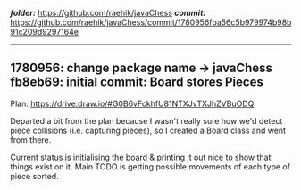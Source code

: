 ***folder:*** https://github.com/raehik/javaChess
***commit:*** https://github.com/raehik/javaChess/commit/1780956fba56c5b979974b98b91c209d9297164e

----------------------
1780956: change package name -> javaChess
fb8eb69: initial commit: Board stores Pieces
----------------------

Plan: https://drive.draw.io/#G0B6vFckhfU81NTXJvTXJhZVBuODQ

Departed a bit from the plan because I wasn't really sure how we'd detect
piece collisions (i.e. capturing pieces), so I created a Board class and went
from there.

Current status is initialising the board & printing it out nice to show that
things exist on it. Main TODO is getting possible movements of each type of
piece sorted.
